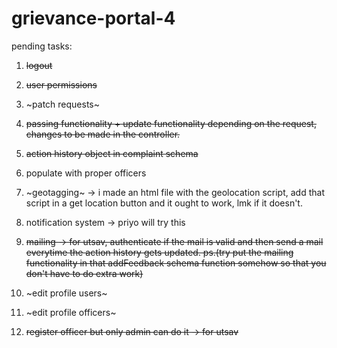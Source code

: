# grievance-portal-4

pending tasks: 
1. ~~logout~~
2. ~~user permissions~~
3. ~patch requests~
4. ~~passing functionality + update functionality depending on the request, changes to be made in the controller.~~
5. ~~action history object in complaint schema~~
6. populate with proper officers
7. ~geotagging~ -> i made an html file with the geolocation script, add that script in a get location button and it ought to work, lmk if it doesn't.
8. notification system -> priyo will try this
9. ~~mailing -> for utsav, authenticate if the mail is valid and then send a mail everytime the action history gets updated. ps.(try put the mailing functionality in that addFeedback schema function somehow so that you don't have to do extra work)~~

10. ~edit profile users~
11. ~edit profile officers~
12. ~~register officer but only admin can do it -> for utsav~~

